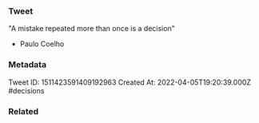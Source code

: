 ### Tweet
"A mistake repeated more than once is a decision"

- Paulo Coelho

### Metadata
Tweet ID: 1511423591409192963
Created At: 2022-04-05T19:20:39.000Z
#decisions 

### Related


